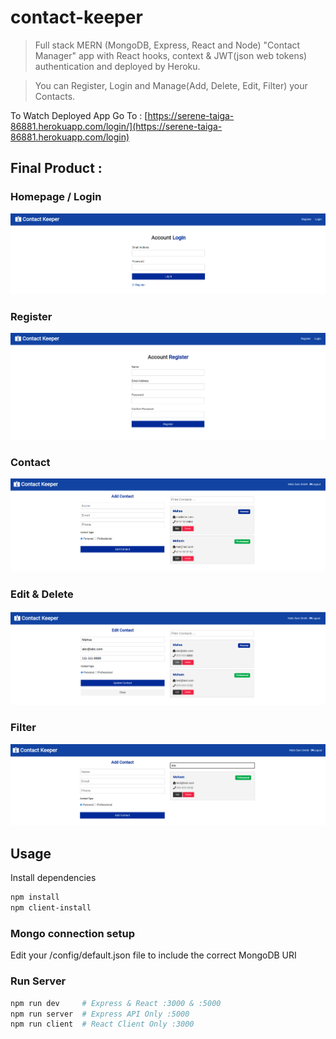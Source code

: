 # contact-keeper

> Full stack MERN (MongoDB, Express, React and Node) "Contact Manager" app with React hooks, context & JWT(json web tokens) authentication and deployed by Heroku.

> You can Register, Login and Manage(Add, Delete, Edit, Filter) your Contacts.

To Watch Deployed App Go To :
[https://serene-taiga-86881.herokuapp.com/login/](https://serene-taiga-86881.herokuapp.com/login)

## Final Product :

### Homepage / Login

!["Home page / Login"](https://github.com/Mahsa1990a/contact-keeper/blob/main/client/public/screenShot/Home.png?raw=true)

### Register

!["Register"](https://github.com/Mahsa1990a/contact-keeper/blob/main/client/public/screenShot/Register.png?raw=true)

### Contact

!["Contact page"](https://github.com/Mahsa1990a/contact-keeper/blob/main/client/public/screenShot/Contact.png?raw=true)

### Edit & Delete

!["Edit & Delete"](https://github.com/Mahsa1990a/contact-keeper/blob/main/client/public/screenShot/Edit.png?raw=true)

### Filter

!["Filter"](https://github.com/Mahsa1990a/contact-keeper/blob/main/client/public/screenShot/Filter.png?raw=true)

## Usage

Install dependencies

```bash
npm install
npm client-install
```

### Mongo connection setup

Edit your /config/default.json file to include the correct MongoDB URI

### Run Server

```bash
npm run dev     # Express & React :3000 & :5000
npm run server  # Express API Only :5000
npm run client  # React Client Only :3000
```

